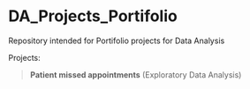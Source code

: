 # DA_Projects_Portifolio
Repository intended for Portifolio projects for Data Analysis

Projects:

> **Patient missed appointments** (Exploratory Data Analysis)
